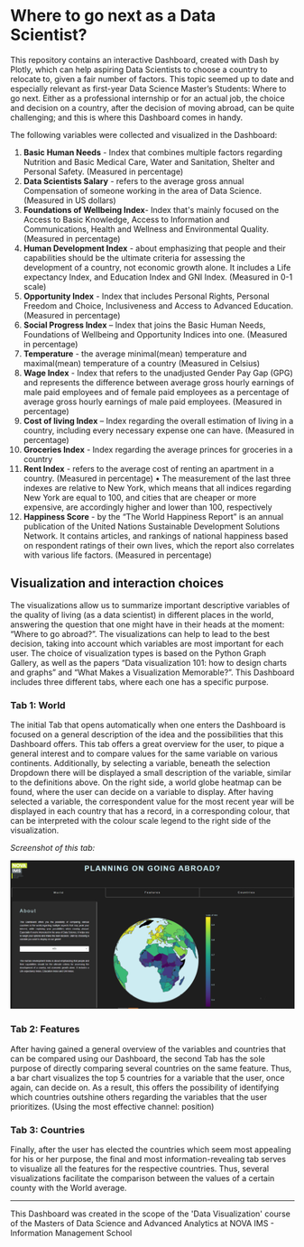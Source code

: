 # Where to go next as a Data Scientist?

This repository contains an interactive Dashboard, created with Dash by Plotly, which can help aspiring Data Scientists to choose a country to relocate to, given a fair number of factors. This topic seemed up to date and especially relevant as first-year Data Science Master’s Students: Where to go next. Either as a professional internship or for an actual job, the choice and decision on a country, after the decision of moving abroad, can be quite challenging; and this is where this Dashboard comes in handy. 

The following variables were collected and visualized in the Dashboard:

1. __Basic Human Needs__ - Index that combines multiple factors regarding Nutrition and Basic Medical Care, Water
and Sanitation, Shelter and Personal Safety. (Measured in percentage) <br>
2. __Data Scientists Salary__ - refers to the average gross annual Compensation of someone working in the area of
Data Science. (Measured in US dollars)<br>
3. __Foundations of Wellbeing Index__- Index that's mainly focused on the Access to Basic Knowledge, Access to
Information and Communications, Health and Wellness and Environmental Quality. (Measured in percentage)<br>
4. __Human Development Index__ - about emphasizing that people and their capabilities should be the ultimate
criteria for assessing the development of a country, not economic growth alone. It includes a Life expectancy
Index, and Education Index and GNI Index. (Measured in 0-1 scale)<br>
5. __Opportunity Index__ - Index that includes Personal Rights, Personal Freedom and Choice, Inclusiveness and
Access to Advanced Education. (Measured in percentage)<br>
6. __Social Progress Index__ – Index that joins the Basic Human Needs, Foundations of Wellbeing and Opportunity
Indices into one. (Measured in percentage)<br>
7. __Temperature__ - the average minimal(mean) temperature and maximal(mean) temperature of a country
(Measured in Celsius)<br>
8. __Wage Index__ - Index that refers to the unadjusted Gender Pay Gap (GPG) and represents the difference
between average gross hourly earnings of male paid employees and of female paid employees as a percentage
of average gross hourly earnings of male paid employees. (Measured in percentage)<br>
9. __Cost of living Index__ – Index regarding the overall estimation of living in a country, including every necessary
expense one can have. (Measured in percentage)<br>
10. __Groceries Index__ - Index regarding the average princes for groceries in a country<br>
11. __Rent Index__ - refers to the average cost of renting an apartment in a country. (Measured in percentage)
• The measurement of the last three indexes are relative to New York, which means that all indices
regarding New York are equal to 100, and cities that are cheaper or more expensive, are
accordingly higher and lower than 100, respectively<br>
12. __Happiness Score__ - by the “The World Happiness Report” is an annual publication of the United Nations
Sustainable Development Solutions Network. It contains articles, and rankings of national happiness based on
respondent ratings of their own lives, which the report also correlates with various life factors. (Measured in
percentage)<br>

<p>
  

## Visualization and interaction choices
The visualizations allow us to summarize important descriptive
variables of the quality of living (as a data scientist) in different places in the world, answering the question that one might
have in their heads at the moment: “Where to go abroad?”. The visualizations can help to lead to the best decision,
taking into account which variables are most important for each user.
The choice of visualization types is based on the Python Graph Gallery, as well as the papers “Data visualization 101: how to design charts
and graphs” and “What Makes a Visualization Memorable?”.
This Dashboard includes three different tabs, where each one has a specific purpose.

### Tab 1: World
The initial Tab that opens automatically when one enters the Dashboard is focused on a general description of the
idea and the possibilities that this Dashboard offers. This tab offers a great overview for the user, to pique a general interest and to compare values for the same variable on various continents. Additionally, by selecting a variable, beneath the selection Dropdown there will be displayed a small description of the variable,
similar to the definitions above. On the right side, a world globe heatmap can be found, where the user can decide on a variable to display. After
having selected a variable, the correspondent value for the most recent year will be displayed in each country that
has a record, in a corresponding colour, that can be interpreted with the colour scale legend to the right side of the
visualization. <p>

  _Screenshot of this tab:_ <br>

![Tab 1 Screenshot](./Data/tab1.PNG) 
<br>
  
### Tab 2: Features
After having gained a general overview of the variables and countries that can be compared using our Dashboard,
the second Tab has the sole purpose of directly comparing several countries on the same feature.
Thus, a bar chart visualizes the top 5 countries for a variable that the user, once again,
can decide on. As a result, this offers the possibility of identifying which countries outshine others regarding the
variables that the user prioritizes. (Using the most effective channel: position) <p>
  
### Tab 3: Countries
Finally, after the user has elected the countries which seem most appealing for his or her purpose, the final and
most information-revealing tab serves to visualize all the features for the respective countries. Thus, several visualizations facilitate the comparison between the values of a certain county with the World average. 

<p>
<hr>
This Dashboard was created in the scope of the 'Data Visualization' course of the Masters of Data Science and Advanced Analytics at NOVA IMS - Information Management School
